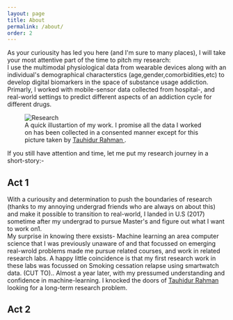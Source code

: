 ```yaml
---
layout: page
title: About
permalink: /about/
order: 2
---
```


As your curiousity has led you here (and I'm sure to many places), I will take your most attentive part of the time to pitch my research:  
I use the multimodal physiological data from wearable devices along with an individual's demographical characterstics (age,gender,comorbidities,etc) to develop digital biomarkers in the space of substance usage addiction. Primarly, I worked with mobile-sensor data collected from hospital-, and real-world settings to predict different aspects of an addiction cycle for different drugs.
<figure>
  <img src="{{ site.url }}/assets/about_work.png" alt="Research"/>
  <figcaption>A quick illustartion of my work. I promise all the data I worked on has been collected in a consented manner except for this picture taken by <a href="https://www.tauhidurrahman.com/"> Tauhidur Rahman </a> .</figcaption>
</figure>

If you still have attention and time, let me put my research journey in a short-story:-  
## Act 1
With a curiousity and determination to push the boundaries of research (thanks to my annoying undergrad friends who are always on about this) and make it possible to transition to real-world, I landed in U.S (2017) sometime after my undergrad to pursue Master's and figure out what I want to work on1.  
My surprise in knowing there exsists- Machine learning an area computer science that I was previously unaware of and that focussed on emerging real-wrold problems made me pursue related courses, and work in related research labs. A happy little coincidence is that my first research work in these labs was focussed on Smoking cessation relapse using smartwatch data. (CUT TO)..
Almost a year later, with my pressumed understanding and confidence in machine-learning. I knocked the doors of <a href="https://www.tauhidurrahman.com/"> Tauhidur Rahman </a> looking for a long-term research problem.

## Act 2




<!--  limited knowledge but  know of accumulating 


With nothing but a little more than a year of  

 which is ac

( thanks to my friends who chose this route )



Thanks to many another amazing researchers in this community and advancement in the hardware of sensors 

I also worked 

## Act 2

## Act 3
I told I will tell a story, but it has to pause here as the ~~story~~ research is still going on .. 


My other passions include several things related to art, Skiing, -->



<!-- In my free I ~~like~~ used to play badminton,  check out places around me, play badminton, board games, and go on long drives in my free time. I started hiking actively last year ([my list](https://www.alltrails.com/members/bhanu-gullapalli/completed)). At present, I am trying to learn more about stars. -->

<!-- .

Hi, I'm Bhanu Teja Gullapalli; thanks for visiting my website. I am a sixth-year Ph.D. student in the Halıcıoğlu Data Science Institute at the University of California San Diego advised by   [Tauhidur Rahman](http://www.tauhidurrahman.com/).

As a member of [Mosaic Lab](http://mosaic.cs.umass.edu/), I focus on machine learning and ubiquitous technologies in the medical domain. I am primarily interested in developing machine learning algorithms that understand the time-series physiological signals collected from wearable devices to predict and explain various behavioral variables associated with substance usage and addiction. 

In the past, I have worked as a research intern at [Samsung Digital Health Lab](https://www.sra.samsung.com/digital-health/). I joined the University of Massachusetts Amherst as a Master's student in 2017 and moved to MS/Ph.D. track in 2018. After spending four wonderful years there, I transferred to the University of California San Diego. I did my undergrad at the Indian Institute of Technology -Guwahati (IITG), where I completed my thesis under the supervision of [Samit Bhattacharya](http://www.iitg.ac.in/samit/) and [Benny George](https://www.iitg.ac.in/ben/). 

I like to check out places around me, play badminton, board games, and go on long drives in my free time. I started hiking actively last year ([my list](https://www.alltrails.com/members/bhanu-gullapalli/completed)). At present, I am trying to learn more about stars.

If you still have any attenti -->